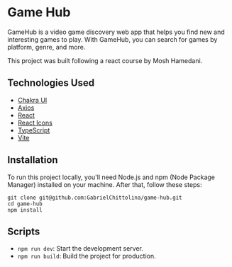 # Game Hub

GameHub is a video game discovery web app that helps you find new and interesting games to play. With GameHub, you can search for games by platform, genre, and more.

This project was built following a react course by Mosh Hamedani.

## Technologies Used

- [Chakra UI](https://chakra-ui.com/)
- [Axios](https://axios-http.com/)
- [React](https://reactjs.org/)
- [React Icons](https://react-icons.github.io/react-icons/)
- [TypeScript](https://www.typescriptlang.org/)
- [Vite](https://vitejs.dev/)

## Installation

To run this project locally, you'll need Node.js and npm (Node Package Manager) installed on your machine. After that, follow these steps:

    git clone git@github.com:GabrielChittolina/game-hub.git
    cd game-hub
    npm install

## Scripts

- `npm run dev`: Start the development server.
- `npm run build`: Build the project for production.
